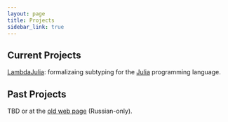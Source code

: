 ```yaml
---
layout: page
title: Projects
sidebar_link: true
---
```


## Current Projects

[LambdaJulia](https://www.di.ens.fr/~zappa/projects/lambdajulia/):
formalizaing subtyping for the [Julia](https://julialang.org/) programming language.

## Past Projects

TBD or at the [old web page](http://staff.mmcs.sfedu.ru/~juliet/ru/projects.ru.html) (Russian-only).